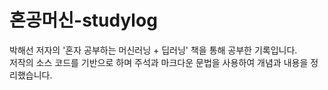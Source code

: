 # 혼공머신-studylog
박해선 저자의 '혼자 공부하는 머신러닝 + 딥러닝' 책을 통해 공부한 기록입니다.
<br> 저작의 소스 코드를 기반으로 하며 주석과 마크다운 문법을 사용하여 개념과 내용을 정리했습니다.
